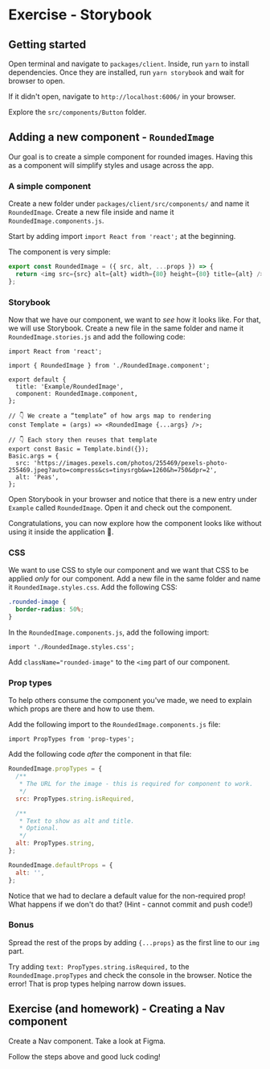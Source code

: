 # Exercise - Storybook

## Getting started

Open terminal and navigate to `packages/client`. Inside, run `yarn` to install
dependencies. Once they are installed, run `yarn storybook` and wait for browser
to open.

If it didn't open, navigate to `http://localhost:6006/` in your browser.

Explore the `src/components/Button` folder.

## Adding a new component - `RoundedImage`

Our goal is to create a simple component for rounded images. Having this as a
component will simplify styles and usage across the app.

### A simple component

Create a new folder under `packages/client/src/components/` and name it
`RoundedImage`. Create a new file inside and name it `RoundedImage.components.js`.

Start by adding import `import React from 'react';` at the beginning.

The component is very simple:

```js
export const RoundedImage = ({ src, alt, ...props }) => {
  return <img src={src} alt={alt} width={80} height={80} title={alt} />;
};
```

### Storybook

Now that we have our component, we want to _see_ how it looks like. For that, we
will use Storybook. Create a new file in the same folder and name it
`RoundedImage.stories.js` and add the following code:

```
import React from 'react';

import { RoundedImage } from './RoundedImage.component';

export default {
  title: 'Example/RoundedImage',
  component: RoundedImage.component,
};

// 👇 We create a “template” of how args map to rendering
const Template = (args) => <RoundedImage {...args} />;

// 👇 Each story then reuses that template
export const Basic = Template.bind({});
Basic.args = {
  src: 'https://images.pexels.com/photos/255469/pexels-photo-255469.jpeg?auto=compress&cs=tinysrgb&w=1260&h=750&dpr=2',
  alt: 'Peas',
};
```

Open Storybook in your browser and notice that there is a new entry under
`Example` called `RoundedImage`. Open it and check out the component.

Congratulations, you can now explore how the component looks like without using
it inside the application 🎉.

### CSS

We want to use CSS to style our component and we want that CSS to be applied
_only_ for our component. Add a new file in the same folder and name it
`RoundedImage.styles.css`. Add the following CSS:

```css
.rounded-image {
  border-radius: 50%;
}
```

In the `RoundedImage.components.js`, add the following import:

```
import './RoundedImage.styles.css';
```

Add `className="rounded-image"` to the `<img` part of our component.

### Prop types

To help others consume the component you've made, we need to explain which props
are there and how to use them.

Add the following import to the `RoundedImage.components.js` file:

```
import PropTypes from 'prop-types';
```

Add the following code _after_ the component in that file:

```js
RoundedImage.propTypes = {
  /**
   * The URL for the image - this is required for component to work.
   */
  src: PropTypes.string.isRequired,

  /**
   * Text to show as alt and title.
   * Optional.
   */
  alt: PropTypes.string,
};

RoundedImage.defaultProps = {
  alt: '',
};
```

Notice that we had to declare a default value for the non-required prop! What
happens if we don't do that? (Hint - cannot commit and push code!)

### Bonus

Spread the rest of the props by adding `{...props}` as the first line to our
`img` part.

Try adding `text: PropTypes.string.isRequired,` to the `RoundedImage.propTypes`
and check the console in the browser. Notice the error! That is prop types
helping narrow down issues.

## Exercise (and homework) - Creating a Nav component

Create a Nav component. Take a look at Figma.

Follow the steps above and good luck coding!
